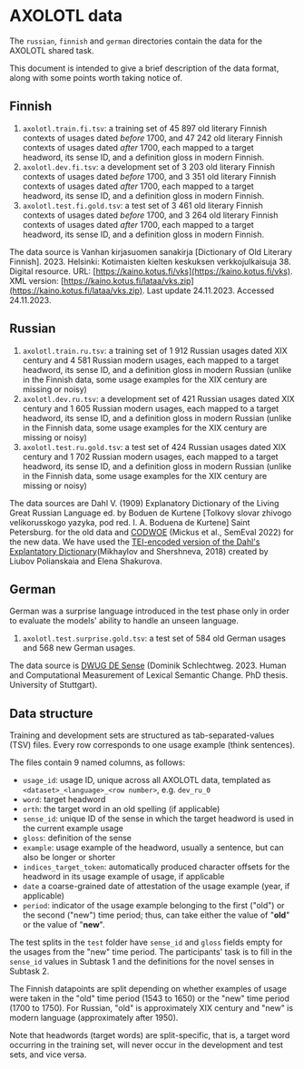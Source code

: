 # AXOLOTL data

The `russian`, `finnish` and `german` directories contain the data for the AXOLOTL shared task. 

This document is intended to give a brief description of the data format, along with some points worth taking notice of.

## Finnish

1. `axolotl.train.fi.tsv`: a training set of 45 897 old literary Finnish contexts of usages dated _before_ 1700, and 47 242 old literary Finnish contexts of usages dated _after_ 1700,
each mapped to a target headword, its sense ID, and a definition gloss in modern Finnish.
2. `axolotl.dev.fi.tsv`: a development set of 3 203 old literary Finnish contexts of usages dated _before_ 1700, and 3 351 old literary Finnish contexts of usages dated _after_ 1700,
each mapped to a target headword, its sense ID, and a definition gloss in modern Finnish.
3. `axolotl.test.fi.gold.tsv`: a test set of 3 461 old literary Finnish contexts of usages dated _before_ 1700, and 3 264 old literary Finnish contexts of usages dated _after_ 1700,
each mapped to a target headword, its sense ID, and a definition gloss in modern Finnish.

The data source is Vanhan kirjasuomen sanakirja [Dictionary of Old Literary Finnish]. 2023. Helsinki: Kotimaisten kielten keskuksen verkkojulkaisuja 38. Digital resource. URL: [https://kaino.kotus.fi/vks](https://kaino.kotus.fi/vks). XML version: [https://kaino.kotus.fi/lataa/vks.zip](https://kaino.kotus.fi/lataa/vks.zip). Last update 24.11.2023. Accessed 24.11.2023.

## Russian

1. `axolotl.train.ru.tsv`: a training set of 1 912 Russian usages dated XIX century and 4 581 Russian modern usages, each mapped to a target headword, its sense ID, and a definition gloss in modern Russian (unlike in the Finnish data, some usage examples for the XIX century are missing or noisy)
2. `axolotl.dev.ru.tsv`: a development set of 421 Russian usages dated XIX century and 1 605 Russian modern usages, each mapped to a target headword, its sense ID, and a definition gloss in modern Russian (unlike in the Finnish data, some usage examples for the XIX century are missing or noisy)
3. `axolotl.test.ru.gold.tsv`: a test set of 424 Russian usages dated XIX century and 1 702 Russian modern usages, each mapped to a target headword, its sense ID, and a definition gloss in modern Russian (unlike in the Finnish data, some usage examples for the XIX century are missing or noisy)

The data sources are Dahl V. (1909) Explanatory Dictionary of the Living Great Russian Language ed. by Boduen de Kurtene [Tolkovy slovar zhivogo velikorusskogo yazyka, pod red. I. A. Boduena de Kurtene] Saint Petersburg. for the old data and [CODWOE](https://aclanthology.org/2022.semeval-1.1/) (Mickus et al., SemEval 2022)  for the new data. We have used the [TEI-encoded version of the Dahl's Explantatory Dictionary](https://www.dialog-21.ru/media/4551/mikhaylovsaplusshershnevadm.pdf)(Mikhaylov and Shershneva, 2018) created by Liubov Polianskaia and Elena Shakurova.

## German

German was a surprise language introduced in the test phase only in order to evaluate the models' ability to handle an unseen language.

1. `axolotl.test.surprise.gold.tsv`: a test set of 584 old German usages and 568 new German usages.

The data source is [DWUG DE Sense](https://www.ims.uni-stuttgart.de/forschung/ressourcen/experiment-daten/dwug-de-sense/) (Dominik Schlechtweg. 2023. Human and Computational Measurement of Lexical Semantic Change. PhD thesis. University of Stuttgart).

## Data structure

Training and development sets are structured as tab-separated-values (TSV) files. 
Every row corresponds to one usage example (think sentences).

The files contain 9 named columns, as follows:

- `usage_id`: usage ID, unique across all AXOLOTL data, templated as `<dataset>_<language>_<row number>`, e.g. `dev_ru_0`
- `word`: target headword 
- `orth`: the target word in an old spelling (if applicable)
- `sense_id`: unique ID of the sense in which the target headword is used in the current example usage 
- `gloss`: definition of the sense
- `example`: usage example of the headword, usually a sentence, but can also be longer or shorter 
- `indices_target_token`: automatically produced character offsets for the headword in its usage example of usage, if applicable 
- `date` a coarse-grained date of attestation of the usage example (year, if applicable)
- `period`: indicator of the usage example belonging to the first ("old") or the second ("new") time period; 
thus, can take either the value of "**old**" or the value of "**new**". 

The test splits in the `test` folder have `sense_id` and `gloss` fields empty for the usages from the "new" time period.
The participants' task is to fill in the `sense_id` values in Subtask 1 and the definitions for the novel senses in Subtask 2. 

The Finnish datapoints are split depending on whether examples of usage were taken in the "old" time period (1543 to 1650) or the "new" time period (1700 to 1750). For Russian, "old" is approximately XIX century and "new" is modern language (approximately after 1950).

Note that headwords (target words) are split-specific, that is, a target word occurring in the training set, 
will never occur in the development and test sets, and vice versa.
